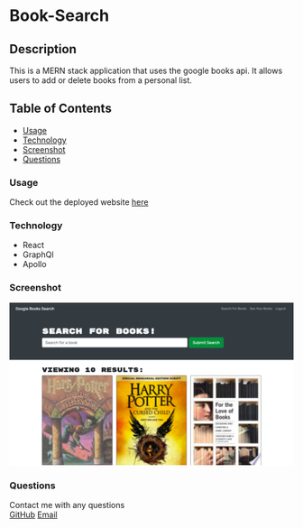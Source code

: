# Book-Search

## Description
This is a MERN stack application that uses the google books api. It allows users to add or delete books from a personal list. 

## Table of Contents
- [Usage](https://github.com/matty-bennett/book-search#usage)
- [Technology](https://github.com/matty-bennett/book-search#technology)
- [Screenshot](https://github.com/matty-bennett/book-search#screenshot)
- [Questions](https://github.com/matty-bennett/book-search#questions)

### Usage
Check out the deployed website [here](https://still-everglades-81622.herokuapp.com/)

### Technology
- React
- GraphQl
- Apollo

### Screenshot
<img src="book-search-sc.jpg">

### Questions
Contact me with any questions
<br>
[GitHub](https://github.com/matty-bennett) [Email](mailto:bennyot10@gmail.com)
